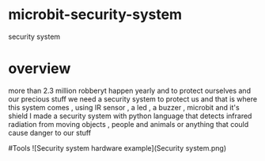 # microbit-security-system
security system

# overview
more than 2.3 million robberyt happen yearly and to protect ourselves and our precious stuff we need a security system to protect us and that is where this system comes , using IR sensor , a led , a buzzer , microbit and it's shield I made a security system with python language that detects infrared radiation from moving objects , people and animals or anything that could cause danger to our stuff

#Tools
![Security system hardware example](Security system.png) 
